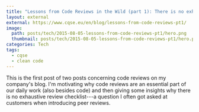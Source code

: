 ```yaml
---
title: "Lessons from Code Reviews in the Wild (part 1): There is no exhaustive Review Checklist"
layout: external
external: https://www.cqse.eu/en/blog/lessons-from-code-reviews-pt1/
image:
  path: posts/tech/2015-08-05-lessons-from-code-reviews-pt1/hero.png
  thumbnail: posts/tech/2015-08-05-lessons-from-code-reviews-pt1/hero.png
categories: Tech
tags:
  - cqse
  - clean code
---
```


This is the first post of two posts concerning code reviews on my company's blog.
I'm motivating why code reviews are an essential part of our daily work (also besides code) and then giving some insights why there is no exhaustive review checklist---a question I often got asked at customers when introducing peer reviews.
